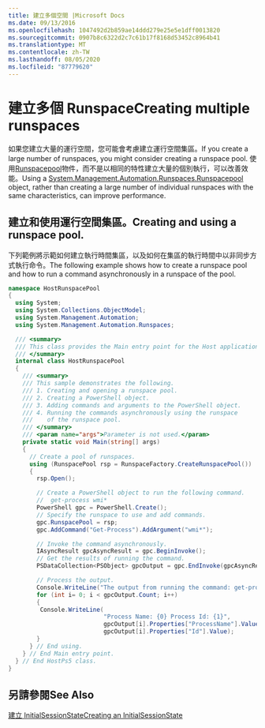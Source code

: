 ```yaml
---
title: 建立多個空間 |Microsoft Docs
ms.date: 09/13/2016
ms.openlocfilehash: 1047492d2b859ae14ddd279e25e5e1dff0013820
ms.sourcegitcommit: 0907b8c6322d2c7c61b17f8168d53452c8964b41
ms.translationtype: MT
ms.contentlocale: zh-TW
ms.lasthandoff: 08/05/2020
ms.locfileid: "87779620"
---
```

# <a name="creating-multiple-runspaces"></a><span data-ttu-id="ccb30-102">建立多個 Runspace</span><span class="sxs-lookup"><span data-stu-id="ccb30-102">Creating multiple runspaces</span></span>

<span data-ttu-id="ccb30-103">如果您建立大量的運行空間，您可能會考慮建立運行空間集區。</span><span class="sxs-lookup"><span data-stu-id="ccb30-103">If you create a large number of runspaces, you might consider creating a runspace pool.</span></span> <span data-ttu-id="ccb30-104">使用[Runspacepool](/dotnet/api/System.Management.Automation.Runspaces.RunspacePool)物件，而不是以相同的特性建立大量的個別執行，可以改善效能。</span><span class="sxs-lookup"><span data-stu-id="ccb30-104">Using a [System.Management.Automation.Runspaces.Runspacepool](/dotnet/api/System.Management.Automation.Runspaces.RunspacePool) object, rather than creating a large number of individual runspaces with the same characteristics, can improve performance.</span></span>

## <a name="creating-and-using-a-runspace-pool"></a><span data-ttu-id="ccb30-105">建立和使用運行空間集區。</span><span class="sxs-lookup"><span data-stu-id="ccb30-105">Creating and using a runspace pool.</span></span>

 <span data-ttu-id="ccb30-106">下列範例將示範如何建立執行時間集區，以及如何在集區的執行時間中以非同步方式執行命令。</span><span class="sxs-lookup"><span data-stu-id="ccb30-106">The following example shows how to create a runspace pool and how to run a command asynchronously in a runspace of the pool.</span></span>

```csharp
namespace HostRunspacePool
{
  using System;
  using System.Collections.ObjectModel;
  using System.Management.Automation;
  using System.Management.Automation.Runspaces;

  /// <summary>
  /// This class provides the Main entry point for the Host application.
  /// </summary>
  internal class HostRunspacePool
  {
    /// <summary>
    /// This sample demonstrates the following.
    /// 1. Creating and opening a runspace pool.
    /// 2. Creating a PowerShell object.
    /// 3. Adding commands and arguments to the PowerShell object.
    /// 4. Running the commands asynchronously using the runspace
    ///    of the runspace pool.
    /// </summary>
    /// <param name="args">Parameter is not used.</param>
    private static void Main(string[] args)
    {
      // Create a pool of runspaces.
      using (RunspacePool rsp = RunspaceFactory.CreateRunspacePool())
      {
        rsp.Open();

        // Create a PowerShell object to run the following command.
        //  get-process wmi*
        PowerShell gpc = PowerShell.Create();
        // Specify the runspace to use and add commands.
        gpc.RunspacePool = rsp;
        gpc.AddCommand("Get-Process").AddArgument("wmi*");

        // Invoke the command asynchronously.
        IAsyncResult gpcAsyncResult = gpc.BeginInvoke();
        // Get the results of running the command.
        PSDataCollection<PSObject> gpcOutput = gpc.EndInvoke(gpcAsyncResult);

        // Process the output.
        Console.WriteLine("The output from running the command: get-process wmi*");
        for (int i= 0; i < gpcOutput.Count; i++)
        {
         Console.WriteLine(
                           "Process Name: {0} Process Id: {1}",
                           gpcOutput[i].Properties["ProcessName"].Value,
                           gpcOutput[i].Properties["Id"].Value);
        }
      } // End using.
    } // End Main entry point.
  } // End HostPs5 class.
}
```

## <a name="see-also"></a><span data-ttu-id="ccb30-107">另請參閱</span><span class="sxs-lookup"><span data-stu-id="ccb30-107">See Also</span></span>

 [<span data-ttu-id="ccb30-108">建立 InitialSessionState</span><span class="sxs-lookup"><span data-stu-id="ccb30-108">Creating an InitialSessionState</span></span>](./creating-an-initialsessionstate.md)
